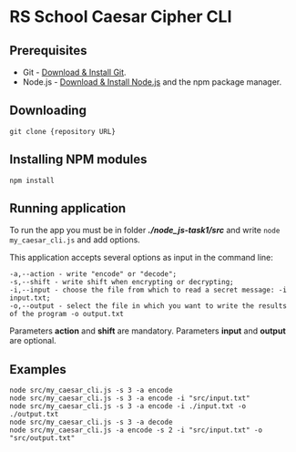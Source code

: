 # RS School Caesar Cipher CLI

## Prerequisites

- Git - [Download & Install Git](https://git-scm.com/downloads).
- Node.js - [Download & Install Node.js](https://nodejs.org/en/download/) and the npm package manager.

## Downloading

```
git clone {repository URL}
```

## Installing NPM modules

```
npm install
```

## Running application

To run the app you must be in folder ***./node_js-task1/src*** and write `node my_caesar_cli.js` and add options.

This application accepts several options as input in the command line:
```
-a,--action - write "encode" or "decode";
-s,--shift - write shift when encrypting or decrypting;
-i,--input - choose the file from which to read a secret message: -i input.txt;
-o,--output - select the file in which you want to write the results of the program -o output.txt
```
Parameters **action** and **shift** are mandatory.
Parameters **input** and **output** are optional.


## Examples

```
node src/my_caesar_cli.js -s 3 -a encode
node src/my_caesar_cli.js -s 3 -a encode -i "src/input.txt"
node src/my_caesar_cli.js -s 3 -a encode -i ./input.txt -o ./output.txt
node src/my_caesar_cli.js -s 3 -a decode
node src/my_caesar_cli.js -a encode -s 2 -i "src/input.txt" -o "src/output.txt"

```
